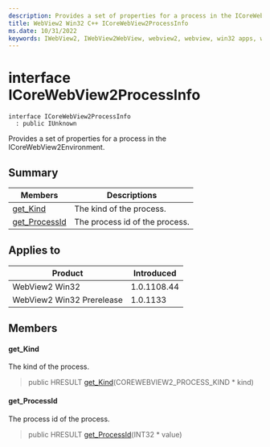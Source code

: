 ```yaml
---
description: Provides a set of properties for a process in the ICoreWebView2Environment.
title: WebView2 Win32 C++ ICoreWebView2ProcessInfo
ms.date: 10/31/2022
keywords: IWebView2, IWebView2WebView, webview2, webview, win32 apps, win32, edge, ICoreWebView2, ICoreWebView2Controller, browser control, edge html, ICoreWebView2ProcessInfo
---
```


# interface ICoreWebView2ProcessInfo

```
interface ICoreWebView2ProcessInfo
  : public IUnknown
```

Provides a set of properties for a process in the ICoreWebView2Environment.

## Summary

 Members                        | Descriptions
--------------------------------|---------------------------------------------
[get_Kind](#get_kind) | The kind of the process.
[get_ProcessId](#get_processid) | The process id of the process.

## Applies to

Product                         | Introduced
--------------------------------|---------------------------------------------
WebView2 Win32            |    1.0.1108.44
WebView2 Win32 Prerelease |    1.0.1133

## Members

#### get_Kind

The kind of the process.

> public HRESULT [get_Kind](#get_kind)(COREWEBVIEW2_PROCESS_KIND * kind)

#### get_ProcessId

The process id of the process.

> public HRESULT [get_ProcessId](#get_processid)(INT32 * value)

